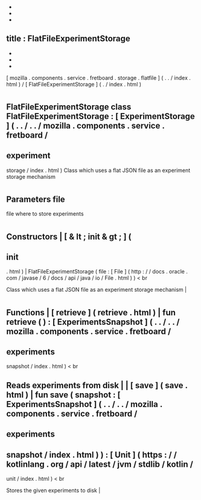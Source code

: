 -
-
-
title
:
FlatFileExperimentStorage
-
-
-
-
[
mozilla
.
components
.
service
.
fretboard
.
storage
.
flatfile
]
(
.
.
/
index
.
html
)
/
[
FlatFileExperimentStorage
]
(
.
/
index
.
html
)
#
FlatFileExperimentStorage
class
FlatFileExperimentStorage
:
[
ExperimentStorage
]
(
.
.
/
.
.
/
mozilla
.
components
.
service
.
fretboard
/
-
experiment
-
storage
/
index
.
html
)
Class
which
uses
a
flat
JSON
file
as
an
experiment
storage
mechanism
#
#
#
Parameters
file
-
file
where
to
store
experiments
#
#
#
Constructors
|
[
&
lt
;
init
&
gt
;
]
(
-
init
-
.
html
)
|
FlatFileExperimentStorage
(
file
:
[
File
]
(
http
:
/
/
docs
.
oracle
.
com
/
javase
/
6
/
docs
/
api
/
java
/
io
/
File
.
html
)
)
<
br
>
Class
which
uses
a
flat
JSON
file
as
an
experiment
storage
mechanism
|
#
#
#
Functions
|
[
retrieve
]
(
retrieve
.
html
)
|
fun
retrieve
(
)
:
[
ExperimentsSnapshot
]
(
.
.
/
.
.
/
mozilla
.
components
.
service
.
fretboard
/
-
experiments
-
snapshot
/
index
.
html
)
<
br
>
Reads
experiments
from
disk
|
|
[
save
]
(
save
.
html
)
|
fun
save
(
snapshot
:
[
ExperimentsSnapshot
]
(
.
.
/
.
.
/
mozilla
.
components
.
service
.
fretboard
/
-
experiments
-
snapshot
/
index
.
html
)
)
:
[
Unit
]
(
https
:
/
/
kotlinlang
.
org
/
api
/
latest
/
jvm
/
stdlib
/
kotlin
/
-
unit
/
index
.
html
)
<
br
>
Stores
the
given
experiments
to
disk
|
